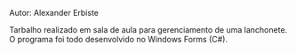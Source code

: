 Autor: Alexander Erbiste

Tarbalho realizado em sala de aula para gerenciamento de uma lanchonete. O programa foi todo desenvolvido no Windows Forms (C#).
